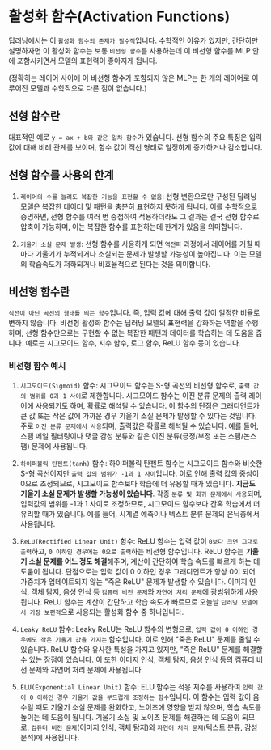 # 활성화 함수(Activation Functions)

딥러닝에서는 이 `활성화 함수의 존재가 필수적`입니다. 수학적인 이유가 있지만, 간단히만 설명하자면 이 활성화 함수는 보통 `비선형 함수`를 사용하는데 이 비선형 함수를 MLP 안에 포함시키면서 모델의 표현력이 좋아지게 됩니다.  

(정확히는 레이어 사이에 이 비선형 함수가 포함되지 않은 MLP는 한 개의 레이어로 이루어진 모델과 수학적으로 다른 점이 없습니다.)

## 선형 함수란

대표적인 예로 `y = ax + b와 같은 일차 함수`가 있습니다. 선형 함수의 주요 특징은 입력 값에 대해 비례 관계를 보이며, 함수 값이 직선 형태로 일정하게 증가하거나 감소합니다.

## 선형 함수를 사용의 한계

1. `레이어의 수를 늘려도 복잡한 기능을 표현할 수 없음`: 선형 변환으로만 구성된 딥러닝 모델은 복잡한 데이터 및 패턴을 충분히 표현하지 못하게 됩니다. 이를 수학적으로 증명하면, 선형 함수를 여러 번 중첩하여 적용하더라도 그 결과는 결국 선형 함수로 압축이 가능하며, 이는 복잡한 함수를 표현하는데 한계가 있음을 의미합니다.

2. `기울기 소실 문제 발생`: 선형 함수를 사용하게 되면 `역전파` 과정에서 레이어를 거칠 때마다 기울기가 누적되거나 소실되는 문제가 발생할 가능성이 높아집니다. 이는 모델의 학습속도가 저하되거나 비효율적으로 된다는 것을 의미합니다.


## 비선형 함수란

`직선이 아닌 곡선의 형태를 띄는 함수`입니다. 즉, 입력 값에 대해 출력 값이 일정한 비율로 변하지 않습니다. 비선형 활성화 함수는 딥러닝 모델의 표현력을 강화하는 역할을 수행하며, 선형 함수만으로는 구현할 수 없는 복잡한 패턴과 데이터를 학습하는 데 도움을 줍니다. 예로는 시그모이드 함수, 지수 함수, 로그 함수, ReLU 함수 등이 있습니다.

### 비선형 함수 예시

1. `시그모이드(Sigmoid)` 함수: 시그모이드 함수는 S-형 곡선의 비선형 함수로, `출력 값의 범위를 0과 1 사이`로 제한합니다. 시그모이드 함수는 이진 분류 문제의 출력 레이어에 사용되기도 하며, 확률로 해석될 수 있습니다. 이 함수의 단점은 그래디언트가 큰 값 또는 작은 값에 가까운 경우 기울기 소실 문제가 발생할 수 있다는 것입니다. 주로 `이진 분류 문제에서 사용`되며, 출력값은 확률로 해석될 수 있습니다. 예를 들어, 스팸 메일 필터링이나 댓글 감성 분류와 같은 이진 분류(긍정/부정 또는 스팸/논스팸) 문제에 사용됩니다.

2. `하이퍼볼릭 탄젠트(tanh)` 함수: 하이퍼볼릭 탄젠트 함수는 시그모이드 함수와 비슷한 S-형 곡선이지만 `출력 값의 범위가 -1과 1 사이`입니다. 이로 인해 출력 값의 중심이 0으로 조정되므로, 시그모이드 함수보다 학습에 더 유용할 때가 있습니다. **지금도 기울기 소실 문제가 발생할 가능성이 있습니다**. 각종 `분류 및 회귀 문제에서 사용`되며, 입력값의 범위를 -1과 1 사이로 조정하므로, 시그모이드 함수보다 간혹 학습에서 더 유리할 때가 있습니다. 예를 들어, 시계열 예측이나 텍스트 분류 문제의 은닉층에서 사용됩니다.

3. `ReLU(Rectified Linear Unit)` 함수: ReLU 함수는 입력 값이 `0보다 크면 그대로 출력`하고, `0 이하인 경우에는 0으로 출력`하는 비선형 함수입니다. ReLU 함수는 **기울기 소실 문제를 어느 정도 해결**해주며, 계산이 간단하여 학습 속도를 빠르게 하는 데 도움이 됩니다. 단점으로는 입력 값이 0 이하인 경우 그래디언트가 항상 0이 되어 가중치가 업데이트되지 않는 "죽은 ReLU" 문제가 발생할 수 있습니다. 이미지 인식, 객체 탐지, 음성 인식 등 `컴퓨터 비전 문제`와 `자연어 처리 문제`에 광범위하게 사용됩니다. ReLU 함수는 계산이 간단하고 학습 속도가 빠르므로 오늘날 `딥러닝 모델에서 가장 보편적`으로 사용되는 활성화 함수 중 하나입니다.

4. `Leaky ReLU` 함수: Leaky ReLU는 ReLU 함수의 변형으로, `입력 값이 0 이하인 경우에도 작은 기울기 값을 가지는` 함수입니다. 이로 인해 "죽은 ReLU" 문제를 줄일 수 있습니다. ReLU 함수와 유사한 특성을 가지고 있지만, "죽은 ReLU" 문제를 해결할 수 있는 장점이 있습니다. 이 또한 이미지 인식, 객체 탐지, 음성 인식 등의 컴퓨터 비전 문제와 자연어 처리 문제에 사용됩니다.

5. `ELU(Exponential Linear Unit)` 함수: ELU 함수는 적응 지수를 사용하여 `입력 값이 0 이하인 경우 기울기 값을 부드럽게 조정하는 함수`입니다. 이 함수는 입력 값이 음수일 때도 기울기 소실 문제를 완화하고, 노이즈에 영향을 받지 않으며, 학습 속도를 높이는 데 도움이 됩니다. 기울기 소실 및 노이즈 문제를 해결하는 데 도움이 되므로, `컴퓨터 비전 문제`(이미지 인식, 객체 탐지)와 `자연어 처리 문제`(텍스트 분류, 감성 분석)에 사용됩니다.


